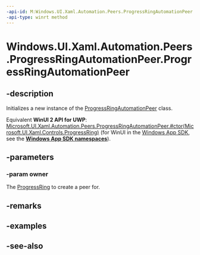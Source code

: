 ```yaml
---
-api-id: M:Windows.UI.Xaml.Automation.Peers.ProgressRingAutomationPeer.#ctor(Windows.UI.Xaml.Controls.ProgressRing)
-api-type: winrt method
---
```


<!-- Method syntax
public ProgressRingAutomationPeer(Windows.UI.Xaml.Controls.ProgressRing owner)
-->

# Windows.UI.Xaml.Automation.Peers.ProgressRingAutomationPeer.ProgressRingAutomationPeer

## -description
Initializes a new instance of the [ProgressRingAutomationPeer](progressringautomationpeer.md) class.

Equivalent **WinUI 2 API for UWP**: [Microsoft.UI.Xaml.Automation.Peers.ProgressRingAutomationPeer.#ctor(Microsoft.UI.Xaml.Controls.ProgressRing)](/windows/winui/api/microsoft.ui.xaml.automation.peers.progressringautomationpeer.#ctor(microsoft.ui.xaml.controls.progressring)) (for WinUI in the [Windows App SDK](/windows/apps/windows-app-sdk/), see the **[Windows App SDK namespaces](/windows/windows-app-sdk/api/winrt/)**).

## -parameters
### -param owner
The [ProgressRing](../windows.ui.xaml.controls/progressring.md) to create a peer for.

## -remarks

## -examples

## -see-also
